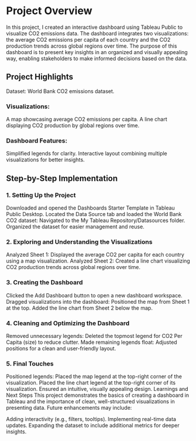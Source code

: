 # Project Overview
In this project, I created an interactive dashboard using Tableau Public to visualize CO2 emissions data. The dashboard integrates two visualizations: the average CO2 emissions per capita of each country and the CO2 production trends across global regions over time. The purpose of this dashboard is to present key insights in an organized and visually appealing way, enabling stakeholders to make informed decisions based on the data.

## Project Highlights
Dataset: World Bank CO2 emissions dataset.
### Visualizations:
A map showcasing average CO2 emissions per capita.
A line chart displaying CO2 production by global regions over time.
### Dashboard Features:
Simplified legends for clarity.
Interactive layout combining multiple visualizations for better insights.
## Step-by-Step Implementation
### 1. Setting Up the Project
Downloaded and opened the Dashboards Starter Template in Tableau Public Desktop.
Located the Data Source tab and loaded the World Bank CO2 dataset:
Navigated to the My Tableau Repository/Datasources folder.
Organized the dataset for easier management and reuse.
### 2. Exploring and Understanding the Visualizations
Analyzed Sheet 1:
Displayed the average CO2 per capita for each country using a map visualization.
Analyzed Sheet 2:
Created a line chart visualizing CO2 production trends across global regions over time.
### 3. Creating the Dashboard
Clicked the Add Dashboard button to open a new dashboard workspace.
Dragged visualizations into the dashboard:
Positioned the map from Sheet 1 at the top.
Added the line chart from Sheet 2 below the map.
### 4. Cleaning and Optimizing the Dashboard
Removed unnecessary legends:
Deleted the topmost legend for CO2 Per Capita (size) to reduce clutter.
Made remaining legends float:
Adjusted positions for a clean and user-friendly layout.
### 5. Final Touches
Positioned legends:
Placed the map legend at the top-right corner of the visualization.
Placed the line chart legend at the top-right corner of its visualization.
Ensured an intuitive, visually appealing design.
Learnings and Next Steps
This project demonstrates the basics of creating a dashboard in Tableau and the importance of clean, well-structured visualizations in presenting data. Future enhancements may include:

Adding interactivity (e.g., filters, tooltips).
Implementing real-time data updates.
Expanding the dataset to include additional metrics for deeper insights.
